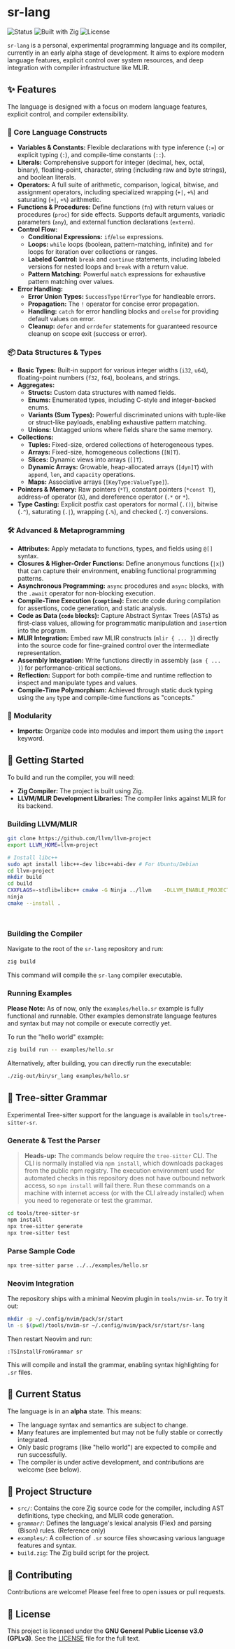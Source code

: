 # sr-lang

![Status](https://img.shields.io/badge/status-alpha-red.svg)
![Built with Zig](https://img.shields.io/badge/built%20with-Zig-blue.svg)
![License](https://img.shields.io/badge/license-GPLv3-green.svg) 

`sr-lang` is a personal, experimental programming language and its compiler, currently in an early alpha stage of development. It aims to explore modern language features, explicit control over system resources, and deep integration with compiler infrastructure like MLIR.

## ✨ Features

The language is designed with a focus on modern language features, explicit control, and compiler extensibility.

### 🚀 Core Language Constructs

*   **Variables & Constants:** Flexible declarations with type inference (`:=`) or explicit typing (`:`), and compile-time constants (`::`).
*   **Literals:** Comprehensive support for integer (decimal, hex, octal, binary), floating-point, character, string (including raw and byte strings), and boolean literals.
*   **Operators:** A full suite of arithmetic, comparison, logical, bitwise, and assignment operators, including specialized wrapping (`+|`, `+%`) and saturating (`+|`, `+%`) arithmetic.
*   **Functions & Procedures:** Define functions (`fn`) with return values or procedures (`proc`) for side effects. Supports default arguments, variadic parameters (`any`), and external function declarations (`extern`).
*   **Control Flow:**
    *   **Conditional Expressions:** `if`/`else` expressions.
    *   **Loops:** `while` loops (boolean, pattern-matching, infinite) and `for` loops for iteration over collections or ranges.
    *   **Labeled Control:** `break` and `continue` statements, including labeled versions for nested loops and `break` with a return value.
    *   **Pattern Matching:** Powerful `match` expressions for exhaustive pattern matching over values.
*   **Error Handling:**
    *   **Error Union Types:** `SuccessType!ErrorType` for handleable errors.
    *   **Propagation:** The `!` operator for concise error propagation.
    *   **Handling:** `catch` for error handling blocks and `orelse` for providing default values on error.
    *   **Cleanup:** `defer` and `errdefer` statements for guaranteed resource cleanup on scope exit (success or error).

### 📦 Data Structures & Types

*   **Basic Types:** Built-in support for various integer widths (`i32`, `u64`), floating-point numbers (`f32`, `f64`), booleans, and strings.
*   **Aggregates:**
    *   **Structs:** Custom data structures with named fields.
    *   **Enums:** Enumerated types, including C-style and integer-backed enums.
    *   **Variants (Sum Types):** Powerful discriminated unions with tuple-like or struct-like payloads, enabling exhaustive pattern matching.
    *   **Unions:** Untagged unions where fields share the same memory.
*   **Collections:**
    *   **Tuples:** Fixed-size, ordered collections of heterogeneous types.
    *   **Arrays:** Fixed-size, homogeneous collections (`[N]T`).
    *   **Slices:** Dynamic views into arrays (`[]T`).
    *   **Dynamic Arrays:** Growable, heap-allocated arrays (`[dyn]T`) with `append`, `len`, and `capacity` operations.
    *   **Maps:** Associative arrays (`[KeyType:ValueType]`).
*   **Pointers & Memory:** Raw pointers (`*T`), constant pointers (`*const T`), address-of operator (`&`), and dereference operator (`.*` or `*`).
*   **Type Casting:** Explicit postfix cast operators for normal (`.()`), bitwise (`.^`), saturating (`.|`), wrapping (`.%`), and checked (`.?`) conversions.

### 🛠️ Advanced & Metaprogramming

*   **Attributes:** Apply metadata to functions, types, and fields using `@[]` syntax.
*   **Closures & Higher-Order Functions:** Define anonymous functions (`|x|`) that can capture their environment, enabling functional programming patterns.
*   **Asynchronous Programming:** `async` procedures and `async` blocks, with the `.await` operator for non-blocking execution.
*   **Compile-Time Execution (`comptime`):** Execute code during compilation for assertions, code generation, and static analysis.
*   **Code as Data (`code` blocks):** Capture Abstract Syntax Trees (ASTs) as first-class values, allowing for programmatic manipulation and `insert`ion into the program.
*   **MLIR Integration:** Embed raw MLIR constructs (`mlir { ... }`) directly into the source code for fine-grained control over the intermediate representation.
*   **Assembly Integration:** Write functions directly in assembly (`asm { ... }`) for performance-critical sections.
*   **Reflection:** Support for both compile-time and runtime reflection to inspect and manipulate types and values.
*   **Compile-Time Polymorphism:** Achieved through static duck typing using the `any` type and compile-time functions as "concepts."

### 🔗 Modularity

*   **Imports:** Organize code into modules and import them using the `import` keyword.

## 🚀 Getting Started

To build and run the compiler, you will need:

*   **Zig Compiler:** The project is built using Zig.
*   **LLVM/MLIR Development Libraries:** The compiler links against MLIR for its backend. 

### Building LLVM/MLIR
```bash
git clone https://github.com/llvm/llvm-project
export LLVM_HOME=llvm-project

# Install libc++
sudo apt install libc++-dev libc++abi-dev # For Ubuntu/Debian
cd llvm-project
mkdir build
cd build
CXXFLAGS=-stdlib=libc++ cmake -G Ninja ../llvm    -DLLVM_ENABLE_PROJECTS=mlir     -DLLVM_TARGETS_TO_BUILD="Native;NVPTX;AMDGPU"    -DCMAKE_BUILD_TYPE=Release    -DLLVM_ENABLE_ASSERTIONS=ON  -DCMAKE_C_COMPILER="clang" -DCMAKE_CXX_COMPILER="clang++" -DLLVM_ENABLE_LLD=ON
ninja
cmake --install .
```
```
```
```

```
### Building the Compiler

Navigate to the root of the `sr-lang` repository and run:

```bash
zig build
```

This command will compile the `sr-lang` compiler executable.

### Running Examples

**Please Note:** As of now, only the `examples/hello.sr` example is fully functional and runnable. Other examples demonstrate language features and syntax but may not compile or execute correctly yet.

To run the "hello world" example:

```bash
zig build run -- examples/hello.sr
```

Alternatively, after building, you can directly run the executable:

```bash
./zig-out/bin/sr_lang examples/hello.sr
```

## 🌳 Tree-sitter Grammar

Experimental Tree-sitter support for the language is available in `tools/tree-sitter-sr`.

### Generate & Test the Parser

> **Heads-up:** The commands below require the `tree-sitter` CLI. The CLI is normally
> installed via `npm install`, which downloads packages from the public npm registry.
> The execution environment used for automated checks in this repository does not
> have outbound network access, so `npm install` will fail there. Run these commands
> on a machine with internet access (or with the CLI already installed) when you need
> to regenerate or test the grammar.

```bash
cd tools/tree-sitter-sr
npm install
npx tree-sitter generate
npx tree-sitter test
```

### Parse Sample Code

```bash
npx tree-sitter parse ../../examples/hello.sr
```

### Neovim Integration

The repository ships with a minimal Neovim plugin in `tools/nvim-sr`. To try it out:

```bash
mkdir -p ~/.config/nvim/pack/sr/start
ln -s $(pwd)/tools/nvim-sr ~/.config/nvim/pack/sr/start/sr-lang
```

Then restart Neovim and run:

```vim
:TSInstallFromGrammar sr
```

This will compile and install the grammar, enabling syntax highlighting for `.sr` files.

## 🚧 Current Status

The language is in an **alpha** state. This means:

*   The language syntax and semantics are subject to change.
*   Many features are implemented but may not be fully stable or correctly integrated.
*   Only basic programs (like "hello world") are expected to compile and run successfully.
*   The compiler is under active development, and contributions are welcome (see below).

## 📂 Project Structure

*   `src/`: Contains the core Zig source code for the compiler, including AST definitions, type checking, and MLIR code generation.
*   `grammar/`: Defines the language's lexical analysis (Flex) and parsing (Bison) rules. (Reference only)
*   `examples/`: A collection of `.sr` source files showcasing various language features and syntax.
*   `build.zig`: The Zig build script for the project.

## 🤝 Contributing

Contributions are welcome! Please feel free to open issues or pull requests.

## 📄 License

This project is licensed under the **GNU General Public License v3.0 (GPLv3)**. See the [LICENSE](LICENSE) file for the full text.
